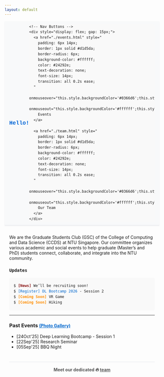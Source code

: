 ```yaml
---
layout: default
---
```


<!-- 🟦 Sticky Navbar -->
<nav style="
  position: sticky;
  top: 0;
  z-index: 1000;
  background-color: #f8f9fa;
  border-bottom: 1px solid #e1e4e8;
  box-shadow: 0 2px 4px rgba(0,0,0,0.05);
  padding: 10px 0;
">
  <div style="
    max-width: 900px;
    margin: 0 auto;
    display: flex;
    justify-content: space-between;
    align-items: center;
    padding: 0 15px;
  ">
    <!-- Site Name -->
    <a href="./" style="
      font-weight: bold;
      font-size: 18px;
      color: #0366d6;
      text-decoration: none;
      font-family: 'SFMono-Regular', Consolas, 'Liberation Mono', Menlo, monospace;
    ">
      Hello!
    </a>

    <!-- Nav Buttons -->
    <div style="display: flex; gap: 15px;">
      <a href="./events.html" style="
        padding: 6px 14px;
        border: 1px solid #d1d5da;
        border-radius: 6px;
        background-color: #ffffff;
        color: #24292e;
        text-decoration: none;
        font-size: 14px;
        transition: all 0.2s ease;
      " 
      onmouseover="this.style.backgroundColor='#0366d6';this.style.color='#ffffff';this.style.borderColor='#0366d6';"
      onmouseout="this.style.backgroundColor='#ffffff';this.style.color='#24292e';this.style.borderColor='#d1d5da';">
        Events
      </a>

      <a href="./team.html" style="
        padding: 6px 14px;
        border: 1px solid #d1d5da;
        border-radius: 6px;
        background-color: #ffffff;
        color: #24292e;
        text-decoration: none;
        font-size: 14px;
        transition: all 0.2s ease;
      " 
      onmouseover="this.style.backgroundColor='#0366d6';this.style.color='#ffffff';this.style.borderColor='#0366d6';"
      onmouseout="this.style.backgroundColor='#ffffff';this.style.color='#24292e';this.style.borderColor='#d1d5da';">
        Our Team
      </a>
    </div>
  </div>
</nav>

<!-- 🟨 Main Content -->
<div style="max-width: 900px; margin: 30px auto; padding: 0 15px;">
  <p>
    We are the Graduate Students Club (GSC) of the College of Computing and Data Science (CCDS) at NTU Singapore.
    Our committee organizes various academic and social events to help graduate (Master’s and PhD) students connect, collaborate, 
    and integrate into the NTU community.
  </p>

<!-- 🟨 Updates -->
  <h3><code>Updates</code></h3>

  <style>
    @keyframes flash {
      0%, 100% { opacity: 1; }
      50% { opacity: 0.4; }
    }
  
    .news {
      color: maroon;
      font-weight: bold;
      animation: flash 1s infinite;
    }
  
    .coming {
      color: darkorange;
      font-weight: bold;
    }

    pre {
      margin: 0;
      padding: 0;     /* ← removes default padding */
    }
    
    pre code {
      background: #f9f9f9;
      display: block;
      padding: 0px;
      border-radius: 6px;
      font-family: monospace;
      line-height: 1.5em;
    }
  
    a {
      color: #0066cc;
      text-decoration: none;
    }
  
    a:hover {
      text-decoration: underline;
    }
  </style>
  
  <pre><code>
  $ <span class="news">[News]</span> We’ll be recruiting soon!
  $ <a href="https://event.ntu.edu.sg/3rd-deeplearning-bootcamp-ss2" target="_blank" rel="noopener noreferrer">[Register]</a> <a href="https://ntu-dl-bootcamp.github.io/deep-learning-2026/" target="_blank" rel="noopener noreferrer">DL Bootcamp 2026</a> - Session 2
  $ <span class="coming">[Coming Soon]</span> VR Game
  $ <span class="coming">[Coming Soon]</span> Hiking
  </code></pre>


  <hr />

<!-- 🟨 Past Events with date -->
 <h3>
  Past Events 
  <a href="./events.html" style="font-size: 85%; text-decoration: none;">
    <u>(Photo Gallery)</u>
  </a>
</h3>
  <ul>
    <li>[24Oct'25] Deep Learning Bootcamp - Session 1</li>
    <li>[22Sep'25] Research Seminar</li>
    <li>[05Sep'25] BBQ Night</li>
  </ul>

<!-- 🟥  Meet the team Footer -->
  <footer style="
    text-align: center;
    margin-top: 40px;
    padding: 15px 0;
    font-size: 1em;
    border-top: 1px solid #e1e4e8;
    color: #555;
  ">
    <h4 style="margin: 0;">
      Meet our dedicated 
      <span style="font-size: 1.1em;">🔥</span>
      <a href="./team.html" style="text-decoration: underline; color: inherit;">
        team
      </a>
    </h4>
  </footer>

</div>
